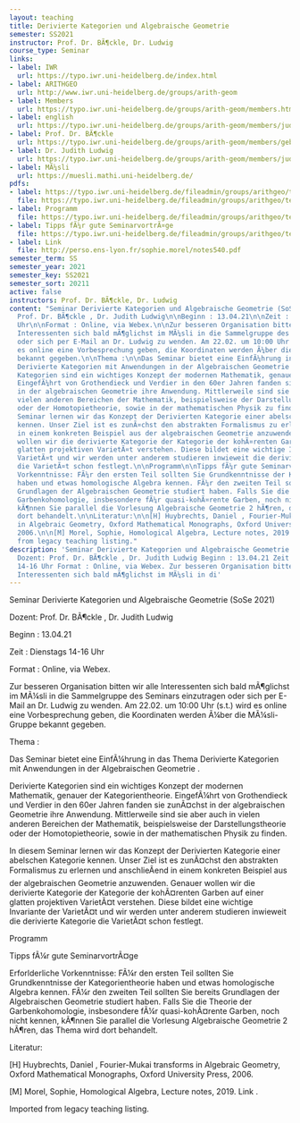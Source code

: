 ```yaml
---
layout: teaching
title: Derivierte Kategorien und Algebraische Geometrie
semester: SS2021
instructor: Prof. Dr. BÃ¶ckle, Dr. Ludwig
course_type: Seminar
links:
- label: IWR
  url: https://typo.iwr.uni-heidelberg.de/index.html
- label: ARITHGEO
  url: http://www.iwr.uni-heidelberg.de/groups/arith-geom
- label: Members
  url: https://typo.iwr.uni-heidelberg.de/groups/arith-geom/members.html
- label: english
  url: https://typo.iwr.uni-heidelberg.de/groups/arith-geom/members/judith-ludwig/derivierte-kategorien.html
- label: Prof. Dr. BÃ¶ckle
  url: https://typo.iwr.uni-heidelberg.de/groups/arith-geom/members/gebhard-boeckle.html
- label: Dr. Judith Ludwig
  url: https://typo.iwr.uni-heidelberg.de/groups/arith-geom/members/judith-ludwig.html
- label: MÃ¼sli
  url: https://muesli.mathi.uni-heidelberg.de/
pdfs:
- label: https://typo.iwr.uni-heidelberg.de/fileadmin/groups/arithgeo/templates/data/Judith_Ludwig/Derivierte_Kategorien/H.pdf
  file: https://typo.iwr.uni-heidelberg.de/fileadmin/groups/arithgeo/templates/data/Judith_Ludwig/Derivierte_Kategorien/H.pdf
- label: Programm
  file: https://typo.iwr.uni-heidelberg.de/fileadmin/groups/arithgeo/templates/data/Judith_Ludwig/Derivierte_Kategorien/Programm_Derivierte_Kategorien.pdf
- label: Tipps fÃ¼r gute SeminarvortrÃ¤ge
  file: https://typo.iwr.uni-heidelberg.de/fileadmin/groups/arithgeo/templates/data/Judith_Ludwig/Elliptische_Kurven/Tipps.pdf
- label: Link
  file: http://perso.ens-lyon.fr/sophie.morel/notes540.pdf
semester_term: SS
semester_year: 2021
semester_key: SS2021
semester_sort: 20211
active: false
instructors: Prof. Dr. BÃ¶ckle, Dr. Ludwig
content: "Seminar Derivierte Kategorien und Algebraische Geometrie (SoSe 2021)\n\nDozent:
  Prof. Dr. BÃ¶ckle , Dr. Judith Ludwig\n\nBeginn : 13.04.21\n\nZeit : Dienstags 14-16
  Uhr\n\nFormat : Online, via Webex.\n\nZur besseren Organisation bitten wir alle
  Interessenten sich bald mÃ¶glichst im MÃ¼sli in die Sammelgruppe des Seminars einzutragen
  oder sich per E-Mail an Dr. Ludwig zu wenden. Am 22.02. um 10:00 Uhr (s.t.) wird
  es online eine Vorbesprechung geben, die Koordinaten werden Ã¼ber die MÃ¼sli-Gruppe
  bekannt gegeben.\n\nThema :\n\nDas Seminar bietet eine EinfÃ¼hrung in das Thema
  Derivierte Kategorien mit Anwendungen in der Algebraischen Geometrie .\n\nDerivierte
  Kategorien sind ein wichtiges Konzept der modernen Mathematik, genauer der Kategorientheorie.
  EingefÃ¼hrt von Grothendieck und Verdier in den 60er Jahren fanden sie zunÃ¤chst
  in der algebraischen Geometrie ihre Anwendung. Mittlerweile sind sie aber auch in
  vielen anderen Bereichen der Mathematik, beispielsweise der Darstellungstheorie
  oder der Homotopietheorie, sowie in der mathematischen Physik zu finden.\n\nIn diesem
  Seminar lernen wir das Konzept der Derivierten Kategorie einer abelschen Kategorie
  kennen. Unser Ziel ist es zunÃ¤chst den abstrakten Formalismus zu erlernen und anschlieÃ\x9Fend
  in einem konkreten Beispiel aus der algebraischen Geometrie anzuwenden. Genauer
  wollen wir die derivierte Kategorie der Kategorie der kohÃ¤renten Garben auf einer
  glatten projektiven VarietÃ¤t verstehen. Diese bildet eine wichtige Invariante der
  VarietÃ¤t und wir werden unter anderem studieren inwieweit die derivierte Kategorie
  die VarietÃ¤t schon festlegt.\n\nProgramm\n\nTipps fÃ¼r gute SeminarvortrÃ¤ge\n\nErforlderliche
  Vorkenntnisse: FÃ¼r den ersten Teil sollten Sie Grundkenntnisse der Kategorientheorie
  haben und etwas homologische Algebra kennen. FÃ¼r den zweiten Teil sollten Sie bereits
  Grundlagen der Algebraischen Geometrie studiert haben. Falls Sie die Theorie der
  Garbenkohomologie, insbesondere fÃ¼r quasi-kohÃ¤rente Garben, noch nicht kennen,
  kÃ¶nnen Sie parallel die Vorlesung Algebraische Geometrie 2 hÃ¶ren, das Thema wird
  dort behandelt.\n\nLiteratur:\n\n[H] Huybrechts, Daniel , Fourier-Mukai transforms
  in Algebraic Geometry, Oxford Mathematical Monographs, Oxford University Press,
  2006.\n\n[M] Morel, Sophie, Homological Algebra, Lecture notes, 2019. Link .\n\nImported
  from legacy teaching listing."
description: 'Seminar Derivierte Kategorien und Algebraische Geometrie (SoSe 2021)
  Dozent: Prof. Dr. BÃ¶ckle , Dr. Judith Ludwig Beginn : 13.04.21 Zeit : Dienstags
  14-16 Uhr Format : Online, via Webex. Zur besseren Organisation bitten wir alle
  Interessenten sich bald mÃ¶glichst im MÃ¼sli in di'
---
```

Seminar Derivierte Kategorien und Algebraische Geometrie (SoSe 2021)

Dozent: Prof. Dr. BÃ¶ckle , Dr. Judith Ludwig

Beginn : 13.04.21

Zeit : Dienstags 14-16 Uhr

Format : Online, via Webex.

Zur besseren Organisation bitten wir alle Interessenten sich bald mÃ¶glichst im MÃ¼sli in die Sammelgruppe des Seminars einzutragen oder sich per E-Mail an Dr. Ludwig zu wenden. Am 22.02. um 10:00 Uhr (s.t.) wird es online eine Vorbesprechung geben, die Koordinaten werden Ã¼ber die MÃ¼sli-Gruppe bekannt gegeben.

Thema :

Das Seminar bietet eine EinfÃ¼hrung in das Thema Derivierte Kategorien mit Anwendungen in der Algebraischen Geometrie .

Derivierte Kategorien sind ein wichtiges Konzept der modernen Mathematik, genauer der Kategorientheorie. EingefÃ¼hrt von Grothendieck und Verdier in den 60er Jahren fanden sie zunÃ¤chst in der algebraischen Geometrie ihre Anwendung. Mittlerweile sind sie aber auch in vielen anderen Bereichen der Mathematik, beispielsweise der Darstellungstheorie oder der Homotopietheorie, sowie in der mathematischen Physik zu finden.

In diesem Seminar lernen wir das Konzept der Derivierten Kategorie einer abelschen Kategorie kennen. Unser Ziel ist es zunÃ¤chst den abstrakten Formalismus zu erlernen und anschlieÃend in einem konkreten Beispiel aus der algebraischen Geometrie anzuwenden. Genauer wollen wir die derivierte Kategorie der Kategorie der kohÃ¤renten Garben auf einer glatten projektiven VarietÃ¤t verstehen. Diese bildet eine wichtige Invariante der VarietÃ¤t und wir werden unter anderem studieren inwieweit die derivierte Kategorie die VarietÃ¤t schon festlegt.

Programm

Tipps fÃ¼r gute SeminarvortrÃ¤ge

Erforlderliche Vorkenntnisse: FÃ¼r den ersten Teil sollten Sie Grundkenntnisse der Kategorientheorie haben und etwas homologische Algebra kennen. FÃ¼r den zweiten Teil sollten Sie bereits Grundlagen der Algebraischen Geometrie studiert haben. Falls Sie die Theorie der Garbenkohomologie, insbesondere fÃ¼r quasi-kohÃ¤rente Garben, noch nicht kennen, kÃ¶nnen Sie parallel die Vorlesung Algebraische Geometrie 2 hÃ¶ren, das Thema wird dort behandelt.

Literatur:

[H] Huybrechts, Daniel , Fourier-Mukai transforms in Algebraic Geometry, Oxford Mathematical Monographs, Oxford University Press, 2006.

[M] Morel, Sophie, Homological Algebra, Lecture notes, 2019. Link .

Imported from legacy teaching listing.
